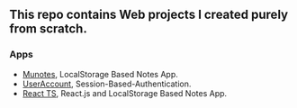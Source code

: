 ## This repo contains Web projects I created purely from scratch.

### Apps
- <a href="./munotes/">Munotes</a>, LocalStorage Based Notes App.
- <a href="./useraccount-session">UserAccount</a>, Session-Based-Authentication.
- <a href="https://react-notes-ts.vercel.app">React TS</a>, React.js and LocalStorage Based Notes App.
